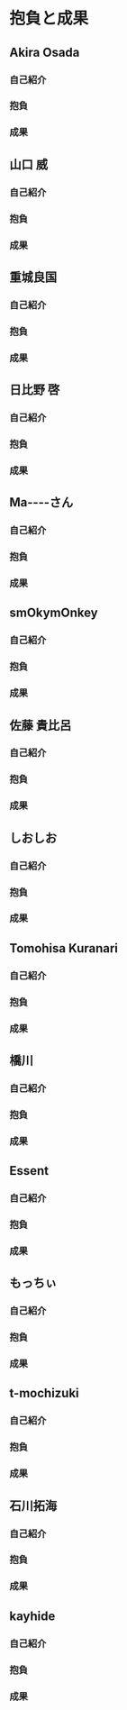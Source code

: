 抱負と成果
==========

Akira Osada
-----------

### 自己紹介

### 抱負

### 成果

山口 威
-------

### 自己紹介

### 抱負

### 成果

重城良国
--------

### 自己紹介

### 抱負

### 成果

日比野 啓
---------

### 自己紹介

### 抱負

### 成果

Ma----さん
----------

### 自己紹介

### 抱負

### 成果

smOkymOnkey
-----------

### 自己紹介

### 抱負

### 成果

佐藤 貴比呂
-----------

### 自己紹介

### 抱負

### 成果

しおしお
--------

### 自己紹介

### 抱負

### 成果

Tomohisa Kuranari
-----------------

### 自己紹介

### 抱負

### 成果

橋川
----

### 自己紹介

### 抱負

### 成果

Essent
------

### 自己紹介

### 抱負

### 成果

もっちぃ
--------

### 自己紹介

### 抱負

### 成果

t-mochizuki
-----------

### 自己紹介

### 抱負

### 成果

石川拓海
--------

### 自己紹介

### 抱負

### 成果

kayhide
-------

### 自己紹介

### 抱負

### 成果
